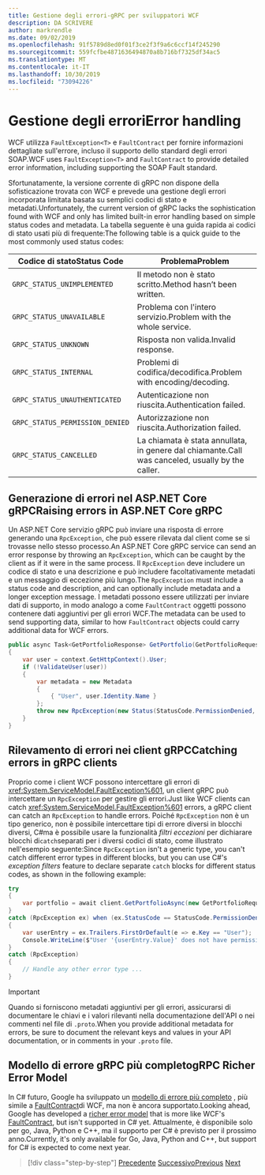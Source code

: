 ```yaml
---
title: Gestione degli errori-gRPC per sviluppatori WCF
description: DA SCRIVERE
author: markrendle
ms.date: 09/02/2019
ms.openlocfilehash: 91f5789d8ed0f01f3ce2f3f9a6c6ccf14f245290
ms.sourcegitcommit: 559fcfbe4871636494870a8b716bf7325df34ac5
ms.translationtype: MT
ms.contentlocale: it-IT
ms.lasthandoff: 10/30/2019
ms.locfileid: "73094226"
---
```

# <a name="error-handling"></a><span data-ttu-id="86c62-103">Gestione degli errori</span><span class="sxs-lookup"><span data-stu-id="86c62-103">Error handling</span></span>

<span data-ttu-id="86c62-104">WCF utilizza `FaultException<T>` e `FaultContract` per fornire informazioni dettagliate sull'errore, incluso il supporto dello standard degli errori SOAP.</span><span class="sxs-lookup"><span data-stu-id="86c62-104">WCF uses `FaultException<T>` and `FaultContract` to provide detailed error information, including supporting the SOAP Fault standard.</span></span>

<span data-ttu-id="86c62-105">Sfortunatamente, la versione corrente di gRPC non dispone della sofisticazione trovata con WCF e prevede una gestione degli errori incorporata limitata basata su semplici codici di stato e metadati.</span><span class="sxs-lookup"><span data-stu-id="86c62-105">Unfortunately, the current version of gRPC lacks the sophistication found with WCF and only has limited built-in error handling based on simple status codes and metadata.</span></span> <span data-ttu-id="86c62-106">La tabella seguente è una guida rapida ai codici di stato usati più di frequente:</span><span class="sxs-lookup"><span data-stu-id="86c62-106">The following table is a quick guide to the most commonly used status codes:</span></span>

| <span data-ttu-id="86c62-107">Codice di stato</span><span class="sxs-lookup"><span data-stu-id="86c62-107">Status Code</span></span> | <span data-ttu-id="86c62-108">Problema</span><span class="sxs-lookup"><span data-stu-id="86c62-108">Problem</span></span> |
| ----------- | ------- |
| `GRPC_STATUS_UNIMPLEMENTED` | <span data-ttu-id="86c62-109">Il metodo non è stato scritto.</span><span class="sxs-lookup"><span data-stu-id="86c62-109">Method hasn’t been written.</span></span> |
| `GRPC_STATUS_UNAVAILABLE` | <span data-ttu-id="86c62-110">Problema con l'intero servizio.</span><span class="sxs-lookup"><span data-stu-id="86c62-110">Problem with the whole service.</span></span> |
| `GRPC_STATUS_UNKNOWN` | <span data-ttu-id="86c62-111">Risposta non valida.</span><span class="sxs-lookup"><span data-stu-id="86c62-111">Invalid response.</span></span> |
| `GRPC_STATUS_INTERNAL` | <span data-ttu-id="86c62-112">Problemi di codifica/decodifica.</span><span class="sxs-lookup"><span data-stu-id="86c62-112">Problem with encoding/decoding.</span></span> |
| `GRPC_STATUS_UNAUTHENTICATED` | <span data-ttu-id="86c62-113">Autenticazione non riuscita.</span><span class="sxs-lookup"><span data-stu-id="86c62-113">Authentication failed.</span></span> |
| `GRPC_STATUS_PERMISSION_DENIED` | <span data-ttu-id="86c62-114">Autorizzazione non riuscita.</span><span class="sxs-lookup"><span data-stu-id="86c62-114">Authorization failed.</span></span> |
| `GRPC_STATUS_CANCELLED` | <span data-ttu-id="86c62-115">La chiamata è stata annullata, in genere dal chiamante.</span><span class="sxs-lookup"><span data-stu-id="86c62-115">Call was canceled, usually by the caller.</span></span> |

## <a name="raising-errors-in-aspnet-core-grpc"></a><span data-ttu-id="86c62-116">Generazione di errori nel ASP.NET Core gRPC</span><span class="sxs-lookup"><span data-stu-id="86c62-116">Raising errors in ASP.NET Core gRPC</span></span>

<span data-ttu-id="86c62-117">Un ASP.NET Core servizio gRPC può inviare una risposta di errore generando una `RpcException`, che può essere rilevata dal client come se si trovasse nello stesso processo.</span><span class="sxs-lookup"><span data-stu-id="86c62-117">An ASP.NET Core gRPC service can send an error response by throwing an `RpcException`, which can be caught by the client as if it were in the same process.</span></span> <span data-ttu-id="86c62-118">Il `RpcException` deve includere un codice di stato e una descrizione e può includere facoltativamente metadati e un messaggio di eccezione più lungo.</span><span class="sxs-lookup"><span data-stu-id="86c62-118">The `RpcException` must include a status code and description, and can optionally include metadata and a longer exception message.</span></span> <span data-ttu-id="86c62-119">I metadati possono essere utilizzati per inviare dati di supporto, in modo analogo a come `FaultContract` oggetti possono contenere dati aggiuntivi per gli errori WCF.</span><span class="sxs-lookup"><span data-stu-id="86c62-119">The metadata can be used to send supporting data, similar to how `FaultContract` objects could carry additional data for WCF errors.</span></span>

```csharp
public async Task<GetPortfolioResponse> GetPortfolio(GetPortfolioRequest request, ServerCallContext context)
{
    var user = context.GetHttpContext().User;
    if (!ValidateUser(user))
    {
        var metadata = new Metadata
        {
            { "User", user.Identity.Name }
        };
        throw new RpcException(new Status(StatusCode.PermissionDenied, "Permission denied"), metadata);
    }
}
```

## <a name="catching-errors-in-grpc-clients"></a><span data-ttu-id="86c62-120">Rilevamento di errori nei client gRPC</span><span class="sxs-lookup"><span data-stu-id="86c62-120">Catching errors in gRPC clients</span></span>

<span data-ttu-id="86c62-121">Proprio come i client WCF possono intercettare gli errori di <xref:System.ServiceModel.FaultException%601>, un client gRPC può intercettare un `RpcException` per gestire gli errori.</span><span class="sxs-lookup"><span data-stu-id="86c62-121">Just like WCF clients can catch <xref:System.ServiceModel.FaultException%601> errors, a gRPC client can catch an `RpcException` to handle errors.</span></span> <span data-ttu-id="86c62-122">Poiché `RpcException` non è un tipo generico, non è possibile intercettare tipi di errore diversi in blocchi diversi, C#ma è possibile usare la funzionalità *filtri eccezioni* per dichiarare blocchi di`catch`separati per i diversi codici di stato, come illustrato nell'esempio seguente:</span><span class="sxs-lookup"><span data-stu-id="86c62-122">Since `RpcException` isn't a generic type, you can't catch different error types in different blocks, but you can use C#'s *exception filters* feature to declare separate `catch` blocks for different status codes, as shown in the following example:</span></span>

```csharp
try
{
    var portfolio = await client.GetPortfolioAsync(new GetPortfolioRequest { Id = id });
}
catch (RpcException ex) when (ex.StatusCode == StatusCode.PermissionDenied)
{
    var userEntry = ex.Trailers.FirstOrDefault(e => e.Key == "User");
    Console.WriteLine($"User '{userEntry.Value}' does not have permission to view this portfolio.");
}
catch (RpcException)
{
    // Handle any other error type ...
}
```

> [!IMPORTANT]
> <span data-ttu-id="86c62-123">Quando si forniscono metadati aggiuntivi per gli errori, assicurarsi di documentare le chiavi e i valori rilevanti nella documentazione dell'API o nei commenti nel file di `.proto`.</span><span class="sxs-lookup"><span data-stu-id="86c62-123">When you provide additional metadata for errors, be sure to document the relevant keys and values in your API documentation, or in comments in your `.proto` file.</span></span>

## <a name="grpc-richer-error-model"></a><span data-ttu-id="86c62-124">Modello di errore gRPC più completo</span><span class="sxs-lookup"><span data-stu-id="86c62-124">gRPC Richer Error Model</span></span>

<span data-ttu-id="86c62-125">In C# futuro, Google ha sviluppato un [modello di errore più completo](https://cloud.google.com/apis/design/errors#error_model) , più simile a [FaultContract](xref:System.ServiceModel.FaultContractAttribute)di WCF, ma non è ancora supportato.</span><span class="sxs-lookup"><span data-stu-id="86c62-125">Looking ahead, Google has developed a [richer error model](https://cloud.google.com/apis/design/errors#error_model) that is more like WCF's [FaultContract](xref:System.ServiceModel.FaultContractAttribute), but isn't supported in C# yet.</span></span> <span data-ttu-id="86c62-126">Attualmente, è disponibile solo per go, Java, Python e C++, ma il supporto per C# è previsto per il prossimo anno.</span><span class="sxs-lookup"><span data-stu-id="86c62-126">Currently, it's only available for Go, Java, Python and C++, but support for C# is expected to come next year.</span></span>

>[!div class="step-by-step"]
><span data-ttu-id="86c62-127">[Precedente](metadata.md)
>[Successivo](ws-protocols.md)</span><span class="sxs-lookup"><span data-stu-id="86c62-127">[Previous](metadata.md)
[Next](ws-protocols.md)</span></span>
